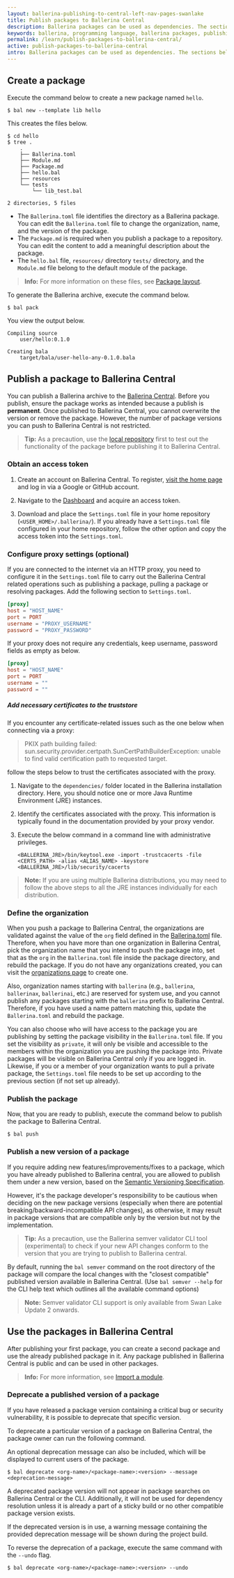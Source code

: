```yaml
---
layout: ballerina-publishing-to-central-left-nav-pages-swanlake
title: Publish packages to Ballerina Central
description: Ballerina packages can be used as dependencies. The sections below include information about working with packages.
keywords: ballerina, programming language, ballerina packages, publishing packages
permalink: /learn/publish-packages-to-ballerina-central/
active: publish-packages-to-ballerina-central
intro: Ballerina packages can be used as dependencies. The sections below include information about working with packages.
---
```


## Create a package

Execute the command below to create a new package named `hello`.

```
$ bal new --template lib hello
```

This creates the files below.

```
$ cd hello
$ tree .
    .
    ├── Ballerina.toml
    ├── Module.md
    ├── Package.md
    ├── hello.bal
    ├── resources
    └── tests
        └── lib_test.bal

2 directories, 5 files
```

* The `Ballerina.toml` file identifies the directory as a Ballerina package. You can edit the `Ballerina.toml` file to change the organization, name, and the version of the package. 
* The `Package.md` is required when you publish a package to a repository. You can edit the content to add a meaningful description about the package.
* The `hello.bal` file, `resources/` directory `tests/` directory, and the `Module.md` file belong to the default module of the package. 
 
>**Info:** For more information on these files, see [Package layout](/learn/package-references/#package-layout).

To generate the Ballerina archive, execute the command below.

```
$ bal pack
```
You view the output below.

```
Compiling source
	user/hello:0.1.0

Creating bala
	target/bala/user-hello-any-0.1.0.bala
```

## Publish a package to Ballerina Central

You can publish a Ballerina archive to the <a href="https://central.ballerina.io/" target="_blank">Ballerina Central</a>. Before you publish, ensure the package works as intended because a publish is **permanent**. Once published to Ballerina Central, you cannot overwrite the version or remove the package. However, the number of package versions you can push to Ballerina Central is not restricted.

>**Tip:** As a precaution, use the [local repository](/learn/manage-dependencies/#use-dependencies-from-the-local-repository) first to test out the functionality of the package before publishing it to Ballerina Central.

### Obtain an access token

1. Create an account on Ballerina Central. To register, <a href="https://central.ballerina.io/" target="_blank">visit the home page</a> and log in via a Google or GitHub account.

2. Navigate to the <a href="https://central.ballerina.io/dashboard?tab=token" target="_blank">Dashboard</a> and acquire an access token.

3. Download and place the `Settings.toml` file in your home repository (`<USER_HOME>/.ballerina/`). If you already have a `Settings.toml` file configured in your home repository, follow the other option and copy the access token into the `Settings.toml`. 

### Configure proxy settings (optional)

If you are connected to the internet via an HTTP proxy, you need to configure it in the `Settings.toml` file to carry out the Ballerina Central related operations such as publishing a package, pulling a package or resolving packages. Add the following section to `Settings.toml`.

```toml
[proxy]
host = "HOST_NAME"
port = PORT
username = "PROXY_USERNAME"
password = "PROXY_PASSWORD"
```

If your proxy does not require any credentials, keep username, password fields as empty as below.

```toml
[proxy]
host = "HOST_NAME"
port = PORT
username = ""
password = ""
```

##### Add necessary certificates to the truststore

If you encounter any certificate-related issues such as the one below when connecting via a proxy:

> PKIX path building failed: sun.security.provider.certpath.SunCertPathBuilderException: unable to find valid certification path to requested target.

 follow the steps below to trust the certificates associated with the proxy.

1) Navigate to the `dependencies/` folder located in the Ballerina installation directory. Here, you should notice one or more Java Runtime Environment (JRE) instances.
2) Identify the certificates associated with the proxy. This information is typically found in the documentation provided by your proxy vendor.
3) Execute the below command in a command line with administrative privileges.

    ```
    <BALLERINA_JRE>/bin/keytool.exe -import -trustcacerts -file <CERTS_PATH> -alias <ALIAS_NAME> -keystore <BALLERINA_JRE>/lib/security/cacerts
    ```

> **Note:** If you are using multiple Ballerina distributions, you may need to follow the above steps to all the JRE instances individually for each distribution.

### Define the organization

When you push a package to Ballerina Central, the organizations are validated against the value of the `org` field defined in the [Ballerina.toml](/learn/package-references/#the-ballerinatoml-file) file. Therefore, when you have more than one organization in Ballerina Central, pick the organization name that you intend to push the package into, set that as the `org` in the `Ballerina.toml` file inside the package directory, and rebuild the package. If you do not have any organizations created, you can visit the <a href="https://central.ballerina.io/dashboard?tab=organizations" target="_blank">organizations page</a> to create one.

Also, organization names starting with `ballerina` (e.g., `ballerina`, `ballerinax`, `ballerinai`, etc.) are reserved for system use, and you cannot publish any packages starting with the `ballerina` prefix to Ballerina Central. Therefore, if you have used a name pattern matching this, update the `Ballerina.toml` and rebuild the package.

You can also choose who will have access to the package you are publishing by setting the package visibility in the `Ballerina.toml` file. If you set the visibility as `private`, it will only be visible and accessible to the members within the organization you are pushing the package into. Private packages will be visible on Ballerina Central only if you are logged in. Likewise, if you or a member of your organization wants to pull a private package, the `Settings.toml` file needs to be set up according to the previous section (if not set up already). 

### Publish the package

Now, that you are ready to publish, execute the command below to publish the package to Ballerina Central.

```
$ bal push
```

### Publish a new version of a package
If you require adding new features/improvements/fixes to a package, which you have already published to Ballerina central, you are allowed to publish them under a new version, based on the [Semantic Versioning Specification](https://semver.org/).

However, it's the package developer's responsibility to be cautious when deciding on the new package versions (especially when there are potential breaking/backward-incompatible API changes), as otherwise, it may result in package versions that are compatible only by the version but not by the implementation.

>**Tip:** As a precaution, use the Ballerina semver validator CLI tool (experimental) to check if your new API changes conform to the version that you are trying to publish to Ballerina central.

By default, running the `bal semver` command on the root directory of the package will compare the local changes with the "closest compatible" published version available in Ballerina Central. (Use `bal semver --help` for the CLI help text which outlines all the available command options)

> **Note:** Semver validator CLI support is only available from Swan Lake Update 2 onwards.

## Use the packages in Ballerina Central

After publishing your first package, you can create a second package and use the already published package in it. Any package published in Ballerina Central is public and can be used in other packages.

>**Info:** For more information, see [Import a module](/learn/manage-dependencies/#import-a-module).

### Deprecate a published version of a package

If you have released a package version containing a critical bug or security vulnerability, it is possible to deprecate that specific version.

To deprecate a particular version of a package on Ballerina Central, the package owner can run the following command. 

An optional deprecation message can also be included, which will be displayed to current users of the package.

```
$ bal deprecate <org-name>/<package-name>:<version> --message <deprecation-message>
```

A deprecated package version will not appear in package searches on Ballerina Central or the CLI. Additionally, it will not be used for dependency resolution unless it is already a part of a sticky build or no other compatible package version exists.

If the deprecated version is in use, a warning message containing the provided deprecation message will be shown during the project build.

To reverse the deprecation of a package, execute the same command with the `--undo` flag.

```
$ bal deprecate <org-name>/<package-name>:<version> --undo
```
